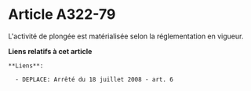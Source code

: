 # Article A322-79

L'activité de plongée est matérialisée selon la réglementation en vigueur.

**Liens relatifs à cet article**

	**Liens**:

	  - DEPLACE: Arrêté du 18 juillet 2008 - art. 6

